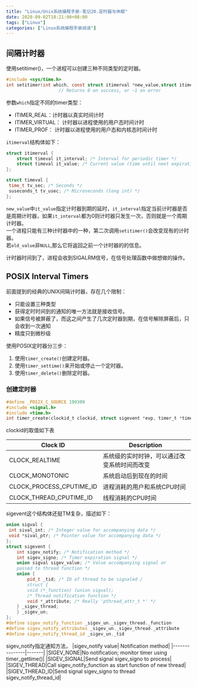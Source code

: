 ```yaml
---
title: "Linux/Unix系统编程手册-笔记20.定时器与休眠"
date: 2020-09-02T18:21:00+08:00
tags: ["Linux"]
categories: ["Linux系统编程手册阅读"]
---
```




## 间隔计时器
使用setitimer()，一个进程可以创建三种不同类型的定时器。
```c
#include <sys/time.h>
int setitimer(int which, const struct itimerval *new_value,struct itimerval *old_value);
                    // Returns 0 on success, or –1 on error
```

参数`which`指定不同的timer类型：
- ITIMER_REAL：计时器以真实时间计时
- ITIMER_VIRTUAL： 计时器以进程使用的用户态时间计时
- ITIMER_PROF： 计时器以进程使用的用户态和内核态时间计时

`itimerval`结构体如下：

```c
struct itimerval {
    struct timeval it_interval; /* Interval for periodic timer */
    struct timeval it_value; /* Current value (time until next expiration) */
};

struct timeval {
 time_t tv_sec; /* Seconds */
 suseconds_t tv_usec; /* Microseconds (long int) */
};
```

`new_value`中`it_value`指定计时器到期的延时，`it_interval`指定当前计时器是否是周期计时器，如果`it_interval`都为0则计时器只发生一次，否则就是一个周期计时器。  
一个进程只能有三种计时器中的一种，第二次调用`setitimer()`会改变现有的计时器。  
若`old_value`非`NULL`,那么它将返回之前一个计时器的的信息。  

计时器时间到了，进程会收到SIGALRM信号，在信号处理函数中做想做的操作。

##  POSIX Interval Timers

前面提到的经典的UNIX间隔计时器，存在几个限制：
- 只能设置三种类型
- 获得定时时间到的通知的唯一方法就是接收信号。
- 如果信号被屏蔽了，而这之间产生了几次定时器到期，在信号解除屏蔽后，只会收到一次通知
- 精度只到微秒级

使用POSIX定时器分三步：
1. 使用`timer_create()`创建定时器。
2. 使用`timer_settime()`来开始或停止一个定时器。
3. 使用`timer_delete()`删除定时器。

### 创建定时器

```c
#define _POSIX_C_SOURCE 199309
#include <signal.h>
#include <time.h>
int timer_create(clockid_t clockid, struct sigevent *evp, timer_t *timerid);
```

clockid的取值如下表

|Clock ID| Description|
|---------------|-------|
|CLOCK_REALTIME|系统级的实时时钟，可以通过改变系统时间而改变|
|CLOCK_MONOTONIC|系统启动后到现在的时间|
|CLOCK_PROCESS_CPUTIME_ID|进程消耗的用户和系统CPU时间|
|CLOCK_THREAD_CPUTIME_ID|线程消耗的CPU时间|

sigevent这个结构体还挺TM复杂，描述如下：

```cpp
union sigval {
 int sival_int; /* Integer value for accompanying data */
 void *sival_ptr; /* Pointer value for accompanying data */
};
struct sigevent {
    int sigev_notify; /* Notification method */
    int sigev_signo; /* Timer expiration signal */
    union sigval sigev_value; /* Value accompanying signal or
    passed to thread function */
    union {
        pid_t _tid; /* ID of thread to be signaled /
        struct {
        void (*_function) (union sigval);
        /* Thread notification function */
        void *_attribute; /* Really 'pthread_attr_t *' */
    } _sigev_thread;
    } _sigev_un;
};
#define sigev_notify_function _sigev_un._sigev_thread._function
#define sigev_notify_attributes _sigev_un._sigev_thread._attribute
#define sigev_notify_thread_id _sigev_un._tid
```

sigev_notify指定通知方法，
|sigev_notify value| Notification method|
|---------------|-------|
|SIGEV_NONE|No notification; monitor timer using timer_gettime()|
|SIGEV_SIGNAL|Send signal sigev_signo to process|
|SIGEV_THREAD|Call sigev_notify_function as start function of new thread|
|SIGEV_THREAD_ID|Send signal sigev_signo to thread sigev_notify_thread_id|

